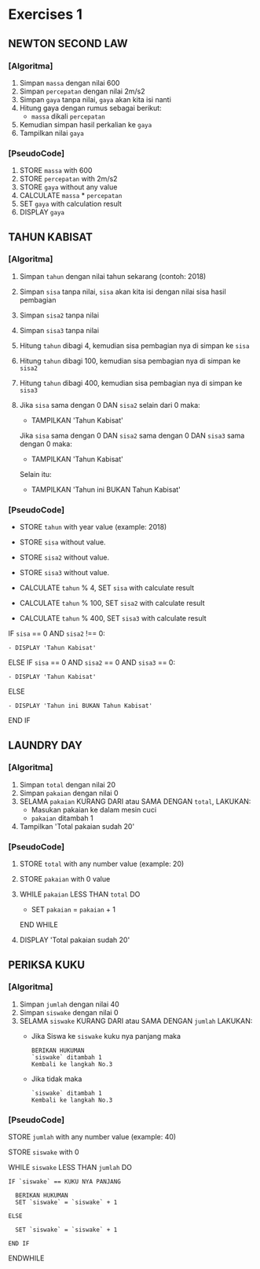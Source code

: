 # Exercises 1

## NEWTON SECOND LAW

### [Algoritma]

  1. Simpan `massa` dengan nilai 600
  2. Simpan `percepatan` dengan nilai 2m/s2
  3. Simpan `gaya` tanpa nilai, `gaya` akan kita isi nanti
  4. Hitung gaya dengan rumus sebagai berikut:
     - `massa` dikali `percepatan`
  5. Kemudian simpan hasil perkalian ke `gaya`
  6. Tampilkan nilai `gaya`

### [PseudoCode]

  1. STORE `massa` with 600
  2. STORE `percepatan` with 2m/s2
  3. STORE `gaya` without any value
  4. CALCULATE `massa` * `percepatan`
  5. SET `gaya` with calculation result
  6. DISPLAY `gaya`

## TAHUN KABISAT

### [Algoritma]

  1. Simpan `tahun` dengan nilai tahun sekarang (contoh: 2018)
  2. Simpan `sisa` tanpa nilai, `sisa` akan kita isi dengan nilai sisa hasil pembagian
  3. Simpan `sisa2` tanpa nilai
  4. Simpan `sisa3` tanpa nilai

  4. Hitung `tahun` dibagi 4, kemudian sisa pembagian nya di simpan ke `sisa`
  5. Hitung `tahun` dibagi 100, kemudian sisa pembagian nya di simpan ke `sisa2`
  6. Hitung `tahun` dibagi 400, kemudian sisa pembagian nya di simpan ke `sisa3`

  7. Jika `sisa` sama dengan 0 DAN `sisa2` selain dari 0 maka:

      - TAMPILKAN 'Tahun Kabisat'

     Jika `sisa` sama dengan 0 DAN `sisa2` sama dengan 0 DAN `sisa3` sama dengan 0 maka:

      - TAMPILKAN 'Tahun Kabisat'

     Selain itu:

      - TAMPILKAN 'Tahun ini BUKAN Tahun Kabisat'

### [PseudoCode]

  * STORE `tahun` with year value (example: 2018)
  * STORE `sisa` without value.
  * STORE `sisa2` without value.
  * STORE `sisa3` without value.

  * CALCULATE `tahun` % 4, SET `sisa` with calculate result
  * CALCULATE `tahun` % 100, SET `sisa2` with calculate result
  * CALCULATE `tahun` % 400, SET `sisa3` with calculate result

  IF `sisa` == 0 AND `sisa2` !== 0:

    - DISPLAY 'Tahun Kabisat'

  ELSE IF `sisa` == 0 AND `sisa2` == 0 AND `sisa3` == 0:

    - DISPLAY 'Tahun Kabisat'

  ELSE

    - DISPLAY 'Tahun ini BUKAN Tahun Kabisat'

  END IF

## LAUNDRY DAY

### [Algoritma]

  1. Simpan `total` dengan nilai 20
  2. Simpan `pakaian` dengan nilai 0
  3. SELAMA `pakaian` KURANG DARI atau SAMA DENGAN `total`, LAKUKAN:
     - Masukan pakaian ke dalam mesin cuci
     - `pakaian` ditambah 1
  4. Tampilkan 'Total pakaian sudah 20'

### [PseudoCode]

  1. STORE `total` with any number value (example: 20)
  2. STORE `pakaian` with 0 value
  3. WHILE `pakaian` LESS THAN `total` DO
     - SET `pakaian` = `pakaian` + 1

     END WHILE

  4. DISPLAY 'Total pakaian sudah 20'

## PERIKSA KUKU

### [Algoritma]

  1. Simpan `jumlah` dengan nilai 40
  2. Simpan `siswake` dengan nilai 0
  3. SELAMA `siswake` KURANG DARI atau SAMA DENGAN `jumlah` LAKUKAN:
     - Jika Siswa ke `siswake` kuku nya panjang maka

           BERIKAN HUKUMAN
           `siswake` ditambah 1
           Kembali ke langkah No.3

     - Jika tidak maka

           `siswake` ditambah 1
           Kembali ke langkah No.3

### [PseudoCode]

  STORE `jumlah` with any number value (example: 40)

  STORE `siswake` with 0

  WHILE `siswake` LESS THAN `jumlah` DO

    IF `siswake` == KUKU NYA PANJANG

      BERIKAN HUKUMAN
      SET `siswake` = `siswake` + 1

    ELSE

      SET `siswake` = `siswake` + 1

    END IF
  ENDWHILE
